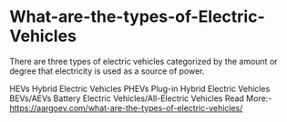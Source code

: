 # What-are-the-types-of-Electric-Vehicles

There are three types of electric vehicles categorized by the amount or degree that electricity is used as a source of power.

HEVs Hybrid Electric Vehicles
PHEVs Plug-in Hybrid Electric Vehicles
BEVs/AEVs Battery Electric Vehicles/All-Electric Vehicles  Read More:- https://aargoev.com/what-are-the-types-of-electric-vehicles/
